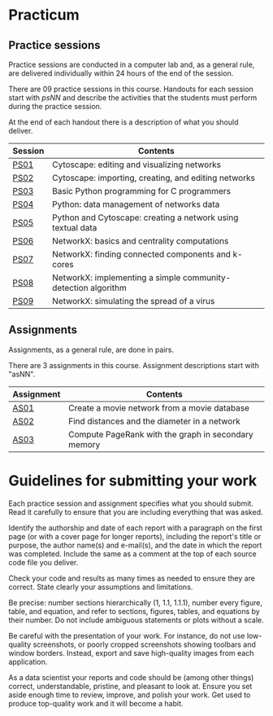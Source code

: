 # Practicum

## Practice sessions

Practice sessions are conducted in a computer lab and, as a general rule, are delivered individually within 24 hours of the end of the session.

There are 09 practice sessions in this course. Handouts for each session start with *psNN* and describe the activities that the students must perform during the practice session.

At the end of each handout there is a description of what you should deliver.

| Session                                             | Contents |
|-----------------------------------------------------|----------|
| [PS01](ps01_cytoscape_basics.md)                    | Cytoscape: editing and visualizing networks |
| [PS02](ps02_cytoscape_advanced.md)                  | Cytoscape: importing, creating, and editing networks |
| [PS03](ps03_ipython_notebook_for_c_programmers.md)  | Basic Python programming for C programmers |
| [PS04](ps04_ipython_data_management.md)             | Python: data management of networks data |
| [PS05](ps05_networks_from_text.md)                  | Python and Cytoscape: creating a network using textual data |
| [PS06](ps06_network_centrality.md)                  | NetworkX: basics and centrality computations |
| [PS07](ps07_networkx_algorithms.md)                 | NetworkX: finding connected components and k-cores |
| [PS08](ps08_communities.md)                         | NetworkX: implementing a simple community-detection algorithm |
| [PS09](ps09_viral_propagation.md)                   | NetworkX: simulating the spread of a virus |

## Assignments

Assignments, as a general rule, are done in pairs.

There are 3 assignments in this course. Assignment descriptions start with "asNN".

| Assignment                           | Contents |
|--------------------------------------|----------|
| [AS01](as01_cytoscape_movie.md)      | Create a movie network from a movie database |
| [AS02](as02_distances_diameter.md)   | Find distances and the diameter in a network |
| [AS03](as03_pagerank.md)             | Compute PageRank with the graph in secondary memory |

# Guidelines for submitting your work

Each practice session and assignment specifies what you should submit. Read it carefully to ensure that you are including everything that was asked.

Identify the authorship and date of each report with a paragraph on the first page (or with a cover page for longer reports), including the report's title or purpose, the author name(s) and e-mail(s), and the date in which the report was completed. Include the same as a comment at the top of each source code file you deliver.

Check your code and results as many times as needed to ensure they are correct. State clearly your assumptions and limitations.

Be precise: number sections hierarchically (1, 1.1, 1.1.1), number every figure, table, and equation, and refer to sections, figures, tables, and equations by their number. Do not include ambiguous statements or plots without a scale.

Be careful with the presentation of your work. For instance, do not use low-quality screenshots, or poorly cropped screenshots showing toolbars and window borders. Instead, export and save high-quality images from each application.

As a data scientist your reports and code should be (among other things) correct, understandable, pristine, and pleasant to look at. Ensure you set aside enough time to review, improve, and polish your work. Get used to produce top-quality work and it will become a habit.
